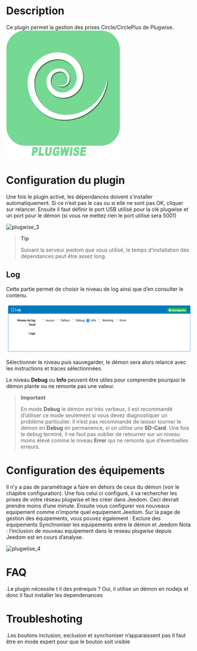 Description
===========

Ce plugin permet la gestion des prises Circle/CirclePlus de Plugwise.
![plugwise_icon](../images/plugwise_icon.png)

Configuration du plugin
=======================

Une fois le plugin activé, les dépendances doivent s’installer 
automatiquement. Si ce n’est pas le cas ou si elle ne sont pas OK,
cliquer sur relancer. Ensuite il faut définir le port USB utilisé 
pour la clé plugwise et un port pour le démon (si vous ne mettez rien 
le port utilisé sera 5001)

![plugwise_3](../images/plugwise_3.jpgG)

> **Tip**
>
> Suivant la serveur jeedom que vous utilisé, le temps
> d’installation des dépendances peut être assez long. 

Log
---

Cette partie permet de choisir le niveau de log ainsi que d’en consulter
le contenu.

![configuration05](../images/configuration05.png)

Sélectionner le niveau puis sauvegarder, le démon sera alors relancé
avec les instructions et traces sélectionnées.

Le niveau **Debug** ou **Info** peuvent être utiles pour comprendre
pourquoi le démon plante ou ne remonte pas une valeur.

> **Important**
>
> En mode **Debug** le démon est très verbeux, il est recommandé
> d’utiliser ce mode seulement si vous devez diagnostiquer un problème
> particulier. Il n’est pas recommandé de laisser tourner le démon en
> **Debug** en permanence, si on utilise une **SD-Card**. Une fois le
> debug terminé, il ne faut pas oublier de retourner sur un niveau moins
> élevé comme le niveau **Error** qui ne remonte que d’éventuelles
> erreurs.

Configuration des équipements
=============================

Il n’y a pas de paramétrage a faire en dehors de ceux du démon 
(voir le chapitre configuration). Une fois celui ci configuré, 
il va rechercher les prises de votre réseau plugwise et les créer 
dans Jeedom. Ceci devrait prendre moins d’une minute.
Ensuite vous configurer vos nouveaux equipement comme n’importe quel
equipement Jeedom.
Sur la page de gestion des équipements, vous pouvez également :
Exclure des equipements
Synchroniser les equipements entre le démon et Jeedom
Nota : l’inclusion de nouveau equipement dans le reseau plugwise depuis
Jeedom est en cours d’analyse.

![plugwlise_4](../images/plugwlise_4.jpg)

FAQ
===
.Le plugin nécessite t il des prérequis ?
Oui, il utilise un démon en nodejs et donc il faut installer les dependenances

Troubleshoting
==============
.Les boutons inclusion, exclusion et synchoniser n’apparaissent pas
Il faut être en mode expert pour que le bouton soit visible
